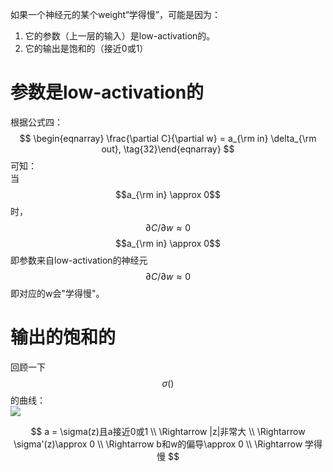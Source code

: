 如果一个神经元的某个weight“学得慢”，可能是因为：
1. 它的参数（上一层的输入）是low-activation的。  
2. 它的输出是饱和的（接近0或1）

# 参数是low-activation的

根据公式四：  
$$
\begin{eqnarray}  \frac{\partial
    C}{\partial w} = a_{\rm in} \delta_{\rm out},
\tag{32}\end{eqnarray}
$$
可知：  
当$$a_{\rm in} \approx 0$$时，$$\partial C / \partial w \approx 0$$
$$a_{\rm in} \approx 0$$即参数来自low-activation的神经元  
$$\partial C / \partial w \approx 0$$即对应的w会"学得慢"。  

# 输出的饱和的  
回顾一下$$\sigma()$$的曲线：  
![](http://windmissing.github.io/images_for_gitbook/mathematics_basic_for_ML/2.png)  

$$
a = \sigma(z)且a接近0或1 \\
\Rightarrow |z|非常大 \\
\Rightarrow \sigma'(z)\approx 0 \\
\Rightarrow b和w的偏导\approx 0 \\
\Rightarrow 学得慢
$$